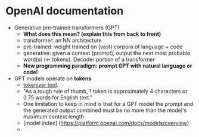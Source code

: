 # OpenAI documentation

-  Generative pre-trained transformers (GPT)
    * **What does this mean? (explain this from back to front)**
    * transformer: an NN architecture
    * pre-trained: weight trained on (vast) corpora of language + code
    * generative: given a context (prompt), output the next most probable word(s) (<- tokens). Decoder portion of a transformer
    * **New programming paradigm: prompt GPT with natural language or code!**
-  GPT models operate on **tokens**
    * [tokenizer tool](https://platform.openai.com/tokenizer).
    * "As a rough rule of thumb, 1 token is approximately 4 characters or 0.75 words for English text."
    * One limitation to keep in mind is that for a GPT model the prompt and the generated output combined must be no more than the model's maximum context length
    * [model index] (https://platform.openai.com/docs/models/overview)
    * 
